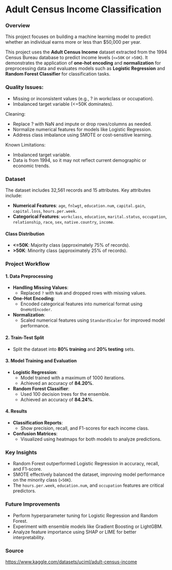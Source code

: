 # Adult Census Income Classification

### Overview

This project focuses on building a machine learning model to predict whether an individual earns more or less than $50,000 per year. 

This project uses the **Adult Census Income** dataset extracted from the 1994 Census Bureau database to predict income levels (`<=50K` or `>50K`). It demonstrates the application of **one-hot encoding** and **normalization** for preprocessing data and evaluates models such as **Logistic Regression** and **Random Forest Classifier** for classification tasks. 

### Quality Issues:

- Missing or inconsistent values (e.g., ? in workclass or occupation).
- Imbalanced target variable (<=50K dominates).

Cleaning:
- Replace ? with NaN and impute or drop rows/columns as needed.
- Normalize numerical features for models like Logistic Regression.
- Address class imbalance using SMOTE or cost-sensitive learning.

Known Limitations:
- Imbalanced target variable.
- Data is from 1994, so it may not reflect current demographic or economic trends.

### Dataset

The dataset includes 32,561 records and 15 attributes. Key attributes include:
- **Numerical Features**: `age`, `fnlwgt`, `education.num`, `capital.gain`, `capital.loss`, `hours.per.week`.
- **Categorical Features**: `workclass`, `education`, `marital.status`, `occupation`, `relationship`, `race`, `sex`, `native.country`, `income`.

#### Class Distribution
- **<=50K**: Majority class (approximately 75% of records).
- **>50K**: Minority class (approximately 25% of records).

### Project Workflow

#### 1. Data Preprocessing
- **Handling Missing Values**:
  - Replaced `?` with `NaN` and dropped rows with missing values.
- **One-Hot Encoding**:
  - Encoded categorical features into numerical format using `OneHotEncoder`.
- **Normalization**:
  - Scaled numerical features using `StandardScaler` for improved model performance.

#### 2. Train-Test Split
- Split the dataset into **80% training** and **20% testing** sets.

#### 3. Model Training and Evaluation
- **Logistic Regression**:
  - Model trained with a maximum of 1000 iterations.
  - Achieved an accuracy of **84.20%**.
- **Random Forest Classifier**:
  - Used 100 decision trees for the ensemble.
  - Achieved an accuracy of **84.24%**.

#### 4. Results
- **Classification Reports**:
  - Show precision, recall, and F1-scores for each income class.
- **Confusion Matrices**:
  - Visualized using heatmaps for both models to analyze predictions.

### Key Insights
- Random Forest outperformed Logistic Regression in accuracy, recall, and F1-score.
- SMOTE effectively balanced the dataset, improving model performance on the minority class (`>50K`).
- The `hours.per.week`, `education.num`, and `occupation` features are critical predictors.

### Future Improvements
- Perform hyperparameter tuning for Logistic Regression and Random Forest.
- Experiment with ensemble models like Gradient Boosting or LightGBM.
- Analyze feature importance using SHAP or LIME for better interpretability.

### Source

https://www.kaggle.com/datasets/uciml/adult-census-income
